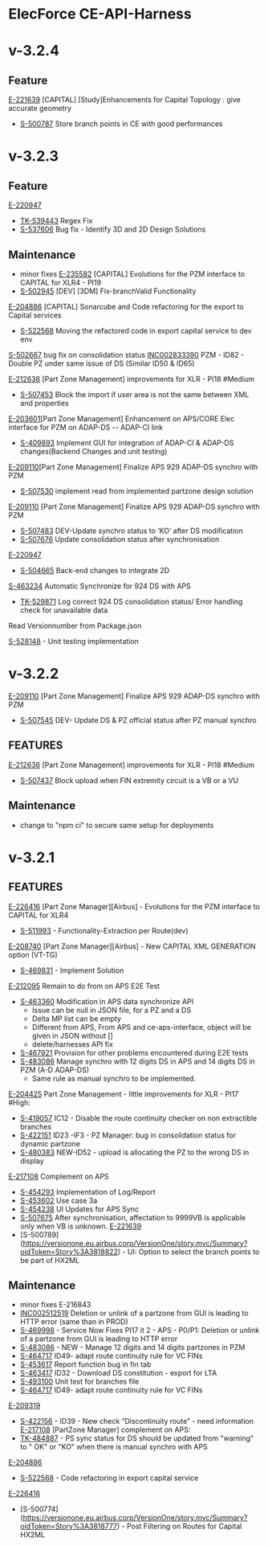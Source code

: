 # ElecForce CE-API-Harness

# v-3.2.4
## Feature

[E-221639](https://versionone.eu.airbus.corp/VersionOne/Epic.mvc/Summary?oidToken=Epic:3799106) [CAPITAL] [Study]Enhancements for Capital Topology : give accurate geometry
- [S-500787](https://versionone.eu.airbus.corp/VersionOne/story.mvc/Summary?oidToken=Story:3818819) Store branch points in CE with good performances

# v-3.2.3
## Feature

[E-220947](https://versionone.eu.airbus.corp/VersionOne/Epic.mvc/Summary?oidToken=Epic:3785028)
- [TK-539443](https://versionone.eu.airbus.corp/VersionOne/Task.mvc/Summary?oidToken=Task:4184174) Regex Fix
- [S-537606](https://versionone.eu.airbus.corp/VersionOne/story.mvc/Summary?oidToken=Story:4131383) Bug fix - Identify 3D and 2D Design Solutions

## Maintenance

- minor fixes
[E-235582](https://versionone.eu.airbus.corp/VersionOne/Epic.mvc/Summary?oidToken=Epic:4112193) [CAPITAL] Evolutions for the PZM interface to CAPITAL for XLR4 - PI19
- [S-502945](https://versionone.eu.airbus.corp/VersionOne/story.mvc/Summary?oidToken=Story:3833953) [DEV] [3DM] Fix-branchValid Functionality

[E-204886](https://versionone.eu.airbus.corp/VersionOne/Epic.mvc/Summary?oidToken=Epic:3336993) [CAPITAL] Sonarcube and Code refactoring for the export to Capital services
- [S-522568](https://versionone.eu.airbus.corp/VersionOne/TeamRoom.mvc/Show/3779592) Moving the refactored code  in export capital service to dev env

[S-502667](https://versionone.eu.airbus.corp/VersionOne/story.mvc/Summary?oidToken=Story:3831913) bug fix on consolidation status
[INC002833390](https://airbus.service-now.com/incident.do?sys_id=600c02b09752499036f2f89fe153afb7) PZM - ID82 - Double PZ under same issue of DS (Similar ID50 & ID65)

[E-212636](https://versionone.eu.airbus.corp/VersionOne/Epic.mvc/Summary?oidToken=Epic:3598476) [Part Zone Management] improvements for XLR - PI18 #Medium
- [S-507453](https://versionone.eu.airbus.corp/VersionOne/story.mvc/Summary?oidToken=Story:3867185) Block the import if user area is not the same between XML and properties

[E-203601](https://versionone.eu.airbus.corp/VersionOne/Epic.mvc/Summary?oidToken=Epic:3292103)[Part Zone Management] Enhancement on APS/CORE Elec interface for PZM on ADAP-DS -- ADAP-CI link
- [S-409893](https://versionone.eu.airbus.corp/VersionOne/story.mvc/Summary?oidToken=Story:3163509) Implement GUI for integration of ADAP-CI & ADAP-DS changes(Backend Changes and unit testing)

[E-209110](https://versionone.eu.airbus.corp/VersionOne/Epic.mvc/Summary?oidToken=Epic:3498226)[Part Zone Management] Finalize APS 929 ADAP-DS  synchro with PZM

- [S-507530](https://versionone.eu.airbus.corp/VersionOne/story.mvc/Summary?oidToken=Story:3867542) implement read from implemented partzone design solution

[E-209110](https://versionone.eu.airbus.corp/VersionOne/Epic.mvc/Summary?oidToken=Epic:3498226) [Part Zone Management] Finalize APS 929 ADAP-DS  synchro with PZM
- [S-507483](https://versionone.eu.airbus.corp/VersionOne/story.mvc/Summary?oidToken=Story:3867431) DEV-Update synchro  status to ‘KO’ after DS modification
- [S-507676](https://versionone.eu.airbus.corp/VersionOne/story.mvc/Summary?oidToken=Story:3868369) Update consolidation status after synchronisation

[E-220947](https://versionone.eu.airbus.corp/VersionOne/Epic.mvc/Summary?oidToken=Epic:3785028)
- [S-504665](https://versionone.eu.airbus.corp/VersionOne/story.mvc/Summary?oidToken=Story:3845282) Back-end changes to integrate 2D

[S-463234](https://versionone.eu.airbus.corp/VersionOne/story.mvc/Summary?oidToken=Story:3551942) Automatic Synchronize for 924 DS with APS
  - [TK-529871](https://versionone.eu.airbus.corp/VersionOne/Task.mvc/Summary?oidToken=Task:4130297) Log correct 924 DS consolidation status/ Error handling check for unavailable data

Read Versionnumber from Package.json

[S-528148](https://versionone.eu.airbus.corp/VersionOne/story.mvc/Summary?oidToken=Story:4046790) - Unit testing implementation
# v-3.2.2

[E-209110](https://versionone.eu.airbus.corp/VersionOne/Epic.mvc/Summary?oidToken=Epic:3498226) [Part Zone Management] Finalize APS 929 ADAP-DS  synchro with PZM
- [S-507545](https://versionone.eu.airbus.corp/VersionOne/story.mvc/Summary?oidToken=Story:3867598) DEV- Update DS & PZ official status after PZ manual synchro

## FEATURES

[E-212636](https://versionone.eu.airbus.corp/VersionOne/Epic.mvc/Summary?oidToken=Epic:3598476) [Part Zone Management] improvements for XLR - PI18 #Medium
- [S-507437](https://versionone.eu.airbus.corp/VersionOne/story.mvc/Summary?oidToken=Story:3867117) Block upload when FIN extremity circuit is a VB or a VU


## Maintenance
- change to "npm ci" to secure same setup for deployments

# v-3.2.1

## FEATURES

[E-226416](https://versionone.eu.airbus.corp/VersionOne/Default.aspx?menu=EpicsPortfolioPlanningPage) [Part Zone Manager][Airbus] - Evolutions for the PZM interface to CAPITAL for XLR4
- [S-511993](https://versionone.eu.airbus.corp/VersionOne/story.mvc/Summary?oidToken=Story%3A3899187) - Functionality-Extraction  per Route(dev)

[E-208740](https://versionone.eu.airbus.corp/VersionOne/Default.aspx?menu=EpicsPortfolioPlanningPage) [Part Zone Manager][Airbus] - New CAPITAL XML GENERATION option (VT-TG)
- [S-469831](https://versionone.eu.airbus.corp/VersionOne/story.mvc/Summary?oidToken=Story%3A3589962) - Implement Solution

[E-212095](https://versionone.eu.airbus.corp/VersionOne/Epic.mvc/Summary?oidToken=Epic:3577407) Remain to do from on APS E2E Test
- [S-463360](https://versionone.eu.airbus.corp/VersionOne/story.mvc/Summary?oidToken=Story%3A3553045) Modification in APS data synchronize API
  - Issue can be null in JSON file, for a PZ and a DS
  - Delta MP list can be empty
  - Different from APS, From APS and ce-aps-interface, object will be given in JSON without []
  - delete/harnesses API fix
- [S-467921](https://versionone.eu.airbus.corp/VersionOne/story.mvc/Summary?oidToken=Story:3575177) Provision for other problems encountered during E2E tests
- [S-483086](https://versionone.eu.airbus.corp/VersionOne/story.mvc/Summary?oidToken=Story:3694987) Manage synchro with 12 digits DS in APS and 14 digits DS in PZM (A-D ADAP-DS)
  - Same rule as manual synchro to be implemented.

[E-204425](https://versionone.eu.airbus.corp/VersionOne/Epic.mvc/Summary?oidToken=Epic:3318728) Part Zone Management - little improvements for XLR - PI17 #High:
- [S-419057](https://versionone.eu.airbus.corp/VersionOne/story.mvc/Summary?oidToken=Story:3261510) IC12 - Disable the route continuity checker on non extractible branches
- [S-422151](https://versionone.eu.airbus.corp/VersionOne/story.mvc/Summary?oidToken=Story%3A3282646&RoomContext=TeamRoom%3A146991&concept=TeamRoom) ID23 -IF3 - PZ Manager: bug in consolidation status for dynamic partzone
- [S-480383](https://versionone.eu.airbus.corp/VersionOne/story.mvc/Summary?oidToken=Story:3670697) NEW-ID52 - upload is allocating the PZ to the wrong DS in display

[E-217108](https://versionone.eu.airbus.corp/VersionOne/Epic.mvc/Summary?oidToken=Epic:3701607) Complement on APS
- [S-454293](https://versionone.eu.airbus.corp/VersionOne/story.mvc/Summary?oidToken=Story:3510257) Implementation of Log/Report
- [S-453602](https://versionone.eu.airbus.corp/VersionOne/story.mvc/Summary?oidToken=Story:3501794) Use case 3a
- [S-454238](https://versionone.eu.airbus.corp/VersionOne/story.mvc/Summary?oidToken=Story:3509480) UI Updates for APS Sync
- [S-507675](https://versionone.eu.airbus.corp/VersionOne/story.mvc/Summary?oidToken=Story:3868319) After synchronisation, affectation to 9999VB is applicable only when VB is unknown.
[E-221639](https://versionone.eu.airbus.corp/VersionOne/Epic.mvc/Summary?oidToken=Epic%3A3799106)
- [S-500789] (https://versionone.eu.airbus.corp/VersionOne/story.mvc/Summary?oidToken=Story%3A3818822) - UI: Option to select the branch points to be part of HX2ML 

## Maintenance

- minor fixes
  E-216843
- [INC002512519](https://airbus.service-now.com/nav_to.do?uri=incident.do?sys_id=5437a4941be80198b6a1bf46464bcb20) Deletion or unlink of a partzone from GUI is leading to HTTP error (same than in PROD)
- [S-469998](https://versionone.eu.airbus.corp/VersionOne/story.mvc/Summary?oidToken=Story:3590950) - Service Now Fixes PI17 it 2 - APS - P0/P1: Deletion or unlink of a partzone from GUI is leading to HTTP error
- [S-483086](https://versionone.eu.airbus.corp/VersionOne/story.mvc/Summary?oidToken=Story:3694987) - NEW - Manage 12 digits and 14 digits partzones in PZM
- [S-464717](https://versionone.eu.airbus.corp/VersionOne/story.mvc/Summary?oidToken=Story:3562317) ID49- adapt route continuity rule for VC FINs
- [S-453617](https://versionone.eu.airbus.corp/VersionOne/story.mvc/Summary?oidToken=Story:3501818) Report function bug in fin tab
- [S-463417](https://versionone.eu.airbus.corp/VersionOne/story.mvc/Summary?oidToken=Story:3553413) ID32 - Download DS constitution - export for LTA
- [S-493100](https://versionone.eu.airbus.corp/VersionOne/story.mvc/Summary?oidToken=Story:3765858) Unit test for branches file
- [S-464717](https://versionone.eu.airbus.corp/VersionOne/TeamRoom.mvc/Show/146991) ID49- adapt route continuity rule for VC FINs

[E-209319](https://versionone.eu.airbus.corp/VersionOne/Epic.mvc/Summary?oidToken=Epic:3501805)

- [S-422156](https://versionone.eu.airbus.corp/VersionOne/story.mvc/Summary?oidToken=Story:3282689) - ID39 - New check “Discontinuity route” - need information
[E-217108](https://versionone.eu.airbus.corp/VersionOne/Epic.mvc/Summary?oidToken=Epic:3701607) [PartZone Manager] complement on APS:
- [TK-484887](https://versionone.eu.airbus.corp/VersionOne/Task.mvc/Summary?oidToken=Task%3A3767194) - PS sync status for DS should be updated from "warning" to " OK" or "KO" when there is manual synchro with APS

[E-204886](https://versionone.eu.airbus.corp/VersionOne/Epic.mvc/Summary?oidToken=Epic%3A3336993)
- [S-522568](https://versionone.eu.airbus.corp/VersionOne/TeamRoom.mvc/Show/3779592) - Code refactoring in export capital service

[E-226416](https://versionone.eu.airbus.corp/VersionOne/Epic.mvc/Summary?oidToken=Epic%3A3863239)
- [S-500774] (https://versionone.eu.airbus.corp/VersionOne/story.mvc/Summary?oidToken=Story%3A3818777) - Post Filtering on Routes for Capital HX2ML 
